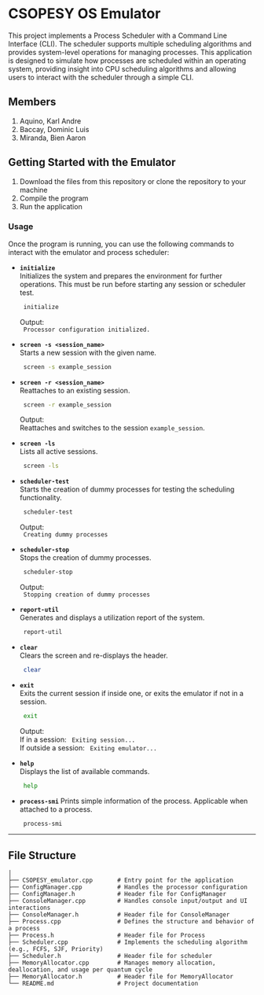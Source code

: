 # CSOPESY OS Emulator

This project implements a Process Scheduler with a Command Line Interface (CLI). The scheduler supports multiple scheduling algorithms and provides system-level operations for managing processes. This application is designed to simulate how processes are scheduled within an operating system, providing insight into CPU scheduling algorithms and allowing users to interact with the scheduler through a simple CLI.

## Members

1. Aquino, Karl Andre
2. Baccay, Dominic Luis
3. Miranda, Bien Aaron

## Getting Started with the Emulator

1. Download the files from this repository or clone the repository to your machine
2. Compile the program
3. Run the application

### Usage

Once the program is running, you can use the following commands to interact with the emulator and process scheduler:

-   **`initialize`**  
    Initializes the system and prepares the environment for further operations. This must be run before starting any session or scheduler test.

    ```bash
     initialize
    ```

    Output:  
    ` Processor configuration initialized.`

-   **`screen -s <session_name>`**  
    Starts a new session with the given name.

    ```bash
     screen -s example_session
    ```

-   **`screen -r <session_name>`**  
    Reattaches to an existing session.

    ```bash
     screen -r example_session
    ```

    Output:  
    Reattaches and switches to the session `example_session`.

-   **`screen -ls`**  
    Lists all active sessions.

    ```bash
     screen -ls
    ```

-   **`scheduler-test`**  
    Starts the creation of dummy processes for testing the scheduling functionality.

    ```bash
     scheduler-test
    ```

    Output:  
    ` Creating dummy processes`

-   **`scheduler-stop`**  
    Stops the creation of dummy processes.

    ```bash
     scheduler-stop
    ```

    Output:  
    ` Stopping creation of dummy processes`

-   **`report-util`**  
    Generates and displays a utilization report of the system.

    ```bash
     report-util
    ```

-   **`clear`**  
    Clears the screen and re-displays the header.

    ```bash
     clear
    ```

-   **`exit`**  
    Exits the current session if inside one, or exits the emulator if not in a session.

    ```bash
     exit
    ```

    Output:  
    If in a session: ` Exiting session...`  
    If outside a session: ` Exiting emulator...`

-   **`help`**  
    Displays the list of available commands.

    ```bash
     help
    ```

-   **`process-smi`**
    Prints simple information of the process. Applicable when attached to a process.

    ```bash
     process-smi
    ```

---

## File Structure

```
│
├── CSOPESY_emulator.cpp       # Entry point for the application
├── ConfigManager.cpp          # Handles the processor configuration
├── ConfigManager.h            # Header file for ConfigManager
├── ConsoleManager.cpp         # Handles console input/output and UI interactions
├── ConsoleManager.h           # Header file for ConsoleManager
├── Process.cpp                # Defines the structure and behavior of a process
├── Process.h                  # Header file for Process
├── Scheduler.cpp              # Implements the scheduling algorithm (e.g., FCFS, SJF, Priority)
├── Scheduler.h                # Header file for scheduler
├── MemoryAllocator.cpp        # Manages memory allocation, deallocation, and usage per quantum cycle
├── MemoryAllocator.h          # Header file for MemoryAllocator
└── README.md                  # Project documentation
```